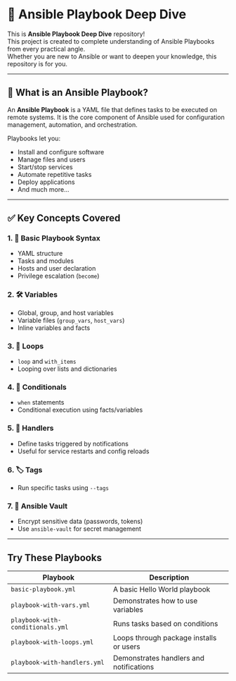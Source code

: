 # 🧠 Ansible Playbook Deep Dive

This is  **Ansible Playbook Deep Dive** repository!  
This project is created to complete understanding of Ansible Playbooks from every practical angle.  
Whether you are new to Ansible or want to deepen your knowledge, this repository is for you.

---

## 📘 What is an Ansible Playbook?

An **Ansible Playbook** is a YAML file that defines tasks to be executed on remote systems. It is the core component of Ansible used for configuration management, automation, and orchestration.

Playbooks let you:

- Install and configure software
- Manage files and users
- Start/stop services
- Automate repetitive tasks
- Deploy applications
- And much more…



---

## ✅ Key Concepts Covered

### 1. 🏁 Basic Playbook Syntax
- YAML structure
- Tasks and modules
- Hosts and user declaration
- Privilege escalation (`become`)

### 2. 🛠 Variables
- Global, group, and host variables
- Variable files (`group_vars`, `host_vars`)
- Inline variables and facts

### 3. 🔁 Loops
- `loop` and `with_items`
- Looping over lists and dictionaries

### 4. 🧠 Conditionals
- `when` statements
- Conditional execution using facts/variables

### 5. 📣 Handlers
- Define tasks triggered by notifications
- Useful for service restarts and config reloads

### 6. 🏷 Tags
- Run specific tasks using `--tags`

### 7. 🔐 Ansible Vault
- Encrypt sensitive data (passwords, tokens)
- Use `ansible-vault` for secret management

---

##  Try These Playbooks

| Playbook                        | Description                                  |
|--------------------------------|----------------------------------------------|
| `basic-playbook.yml`           | A basic Hello World playbook                 |
| `playbook-with-vars.yml`       | Demonstrates how to use variables            |
| `playbook-with-conditionals.yml` | Runs tasks based on conditions              |
| `playbook-with-loops.yml`      | Loops through package installs or users      |
| `playbook-with-handlers.yml`   | Demonstrates handlers and notifications      |




